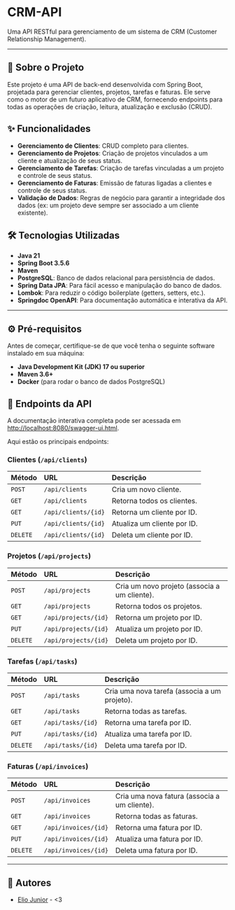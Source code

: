 # CRM-API

Uma API RESTful para gerenciamento de um sistema de CRM (Customer Relationship Management).

---

## 🚀 Sobre o Projeto

Este projeto é uma API de back-end desenvolvida com Spring Boot, projetada para gerenciar clientes, projetos, tarefas e faturas. Ele serve como o motor de um futuro aplicativo de CRM, fornecendo endpoints para todas as operações de criação, leitura, atualização e exclusão (CRUD).

## ✨ Funcionalidades

- **Gerenciamento de Clientes**: CRUD completo para clientes.
- **Gerenciamento de Projetos**: Criação de projetos vinculados a um cliente e atualização de seus status.
- **Gerenciamento de Tarefas**: Criação de tarefas vinculadas a um projeto e controle de seus status.
- **Gerenciamento de Faturas**: Emissão de faturas ligadas a clientes e controle de seus status.
- **Validação de Dados**: Regras de negócio para garantir a integridade dos dados (ex: um projeto deve sempre ser associado a um cliente existente).

## 🛠️ Tecnologias Utilizadas

- **Java 21**
- **Spring Boot 3.5.6**
- **Maven**
- **PostgreSQL**: Banco de dados relacional para persistência de dados.
- **Spring Data JPA**: Para fácil acesso e manipulação do banco de dados.
- **Lombok**: Para reduzir o código boilerplate (getters, setters, etc.).
- **Springdoc OpenAPI**: Para documentação automática e interativa da API.

---

## ⚙️ Pré-requisitos

Antes de começar, certifique-se de que você tenha o seguinte software instalado em sua máquina:

* **Java Development Kit (JDK) 17 ou superior**
* **Maven 3.6+**
* **Docker** (para rodar o banco de dados PostgreSQL)



## 📖 Endpoints da API

A documentação interativa completa pode ser acessada em [http://localhost:8080/swagger-ui.html](http://localhost:8080/swagger-ui.html).

Aqui estão os principais endpoints:

### Clientes (`/api/clients`)
| Método | URL | Descrição |
| :--- | :--- | :--- |
| `POST` | `/api/clients` | Cria um novo cliente. |
| `GET` | `/api/clients` | Retorna todos os clientes. |
| `GET` | `/api/clients/{id}` | Retorna um cliente por ID. |
| `PUT` | `/api/clients/{id}` | Atualiza um cliente por ID. |
| `DELETE` | `/api/clients/{id}` | Deleta um cliente por ID. |

### Projetos (`/api/projects`)
| Método | URL | Descrição |
| :--- | :--- | :--- |
| `POST` | `/api/projects` | Cria um novo projeto (associa a um cliente). |
| `GET` | `/api/projects` | Retorna todos os projetos. |
| `GET` | `/api/projects/{id}` | Retorna um projeto por ID. |
| `PUT` | `/api/projects/{id}` | Atualiza um projeto por ID. |
| `DELETE` | `/api/projects/{id}` | Deleta um projeto por ID. |

### Tarefas (`/api/tasks`)
| Método | URL | Descrição |
| :--- | :--- | :--- |
| `POST` | `/api/tasks` | Cria uma nova tarefa (associa a um projeto). |
| `GET` | `/api/tasks` | Retorna todas as tarefas. |
| `GET` | `/api/tasks/{id}` | Retorna uma tarefa por ID. |
| `PUT` | `/api/tasks/{id}` | Atualiza uma tarefa por ID. |
| `DELETE` | `/api/tasks/{id}` | Deleta uma tarefa por ID. |

### Faturas (`/api/invoices`)
| Método | URL | Descrição |
| :--- | :--- | :--- |
| `POST` | `/api/invoices` | Cria uma nova fatura (associa a um cliente). |
| `GET` | `/api/invoices` | Retorna todas as faturas. |
| `GET` | `/api/invoices/{id}` | Retorna uma fatura por ID. |
| `PUT` | `/api/invoices/{id}` | Atualiza uma fatura por ID. |
| `DELETE` | `/api/invoices/{id}` | Deleta uma fatura por ID. |

---

## 📝 Autores

* [Elio Junior](https://github.com/ejunior89) - <3